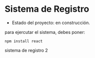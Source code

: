 <h1> Sistema de Registro</h1>

- Estado del proyecto: en construcción.

para ejercutar el sistema, debes poner: 

```npm install react```

sistema de registro 2
